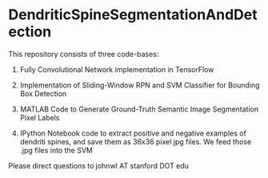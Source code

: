 # DendriticSpineSegmentationAndDetection

This repository consists of three code-bases:

1. Fully Convolutional Network implementation in TensorFlow

2. Implementation of Sliding-Window RPN and SVM Classifier for Bounding Box Detection

3. MATLAB Code to Generate Ground-Truth Semantic Image Segmentation Pixel Labels

4. IPython Notebook code to extract positive and negative examples of dendriti spines, and save them as 36x36 pixel jpg files. We feed those .jpg files into the SVM


Please direct questions to johnwl AT stanford DOT edu
